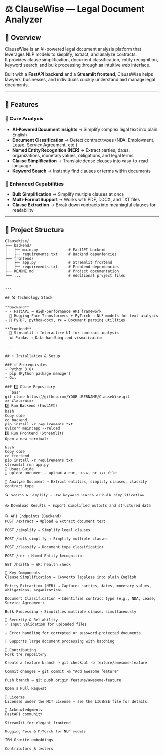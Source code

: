 # ⚖️ ClauseWise — Legal Document Analyzer

## 📖 Overview
ClauseWise is an AI-powered legal document analysis platform that leverages NLP models to simplify, extract, and analyze contracts.  
It provides clause simplification, document classification, entity recognition, keyword search, and bulk processing through an intuitive web interface.

Built with a **FastAPI backend** and a **Streamlit frontend**, ClauseWise helps lawyers, businesses, and individuals quickly understand and manage legal documents.

---

## 🚀 Features

### 🔹 Core Analysis
- **AI-Powered Document Insights** → Simplify complex legal text into plain English  
- **Document Classification** → Detect contract types (NDA, Employment, Lease, Service Agreement, etc.)  
- **Named Entity Recognition (NER)** → Extract parties, dates, organizations, monetary values, obligations, and legal terms  
- **Clause Simplification** → Translate dense clauses into easy-to-read language  
- **Keyword Search** → Instantly find clauses or terms within documents  

### 🔹 Enhanced Capabilities
- **Bulk Simplification** → Simplify multiple clauses at once  
- **Multi-Format Support** → Works with PDF, DOCX, and TXT files  
- **Clause Extraction** → Break down contracts into meaningful clauses for readability  

---

## 📁 Project Structure
```text
ClauseWise/
├── backend/
│   ├── main.py              # FastAPI backend
│   ├── requirements.txt     # Backend dependencies
├── frontend/
│   ├── app.py               # Streamlit frontend
│   ├── requirements.txt     # Frontend dependencies
├── README.md                # Project documentation
└── ...                      # Additional project files


---

## 🛠️ Technology Stack

**Backend**
- ⚡ FastAPI → High-performance API framework  
- 🤗 Hugging Face Transformers + PyTorch → NLP models for text analysis  
- 📄 PyPDF, python-docx, re → Document parsing utilities  

**Frontend**
- 🎨 Streamlit → Interactive UI for contract analysis  
- 📊 Pandas → Data handling and visualization  

---

## ⚡ Installation & Setup

### ✅ Prerequisites
- Python 3.8+  
- pip (Python package manager)  
- Git  

### 1️⃣ Clone Repository
```bash
git clone https://github.com/YOUR-USERNAME/ClauseWise.git
cd ClauseWise
2️⃣ Run Backend (FastAPI)
bash
Copy code
cd backend
pip install -r requirements.txt
uvicorn main:app --reload
3️⃣ Run Frontend (Streamlit)
Open a new terminal:

bash
Copy code
cd frontend
pip install -r requirements.txt
streamlit run app.py
📖 Usage Guide
📂 Upload Document → Upload a PDF, DOCX, or TXT file

📝 Analyze Document → Extract entities, simplify clauses, classify contract type

🔍 Search & Simplify → Use keyword search or bulk simplification

📥 Download Results → Export simplified outputs and structured data

🔍 API Endpoints (Backend)
POST /extract → Upload & extract document text

POST /simplify → Simplify legal clauses

POST /bulk_simplify → Simplify multiple clauses

POST /classify → Document type classification

POST /ner → Named Entity Recognition

GET /health → API health check

🎯 Key Components
Clause Simplification → Converts legalese into plain English

Entity Extraction (NER) → Captures parties, dates, monetary values, obligations, organizations

Document Classification → Identifies contract type (e.g., NDA, Lease, Service Agreement)

Bulk Processing → Simplifies multiple clauses simultaneously

🔐 Security & Reliability
✅ Input validation for uploaded files

⚠️ Error handling for corrupted or password-protected documents

📑 Supports large document processing with batching

🤝 Contributing
Fork the repository

Create a feature branch → git checkout -b feature/awesome-feature

Commit changes → git commit -m "Add awesome feature"

Push branch → git push origin feature/awesome-feature

Open a Pull Request

📄 License
Licensed under the MIT License – see the LICENSE file for details.

🙏 Acknowledgments
FastAPI community

Streamlit for elegant frontend

Hugging Face & PyTorch for NLP models

IBM Granite embeddings

Contributors & testers
